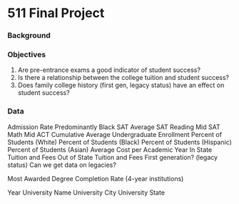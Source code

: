 # 511 Final Project

### Background

### Objectives

1. Are pre-entrance exams a good indicator of student success?
2. Is there a relationship between the college tuition and student success?
3. Does family college history (first gen, legacy status) have an effect on student success?

### Data

Admission Rate
Predominantly Black
SAT Average
SAT Reading Mid
SAT Math Mid
ACT Cumulative Average
Undergraduate Enrollment
Percent of Students (White)
Percent of Students (Black)
Percent of Students (Hispanic)
Percent of Students (Asian)
Average Cost per Academic Year
In State Tuition and Fees
Out of State Tuition and Fees
First generation? (legacy status)
Can we get data on legacies?

Most Awarded Degree
Completion Rate (4-year institutions)

Year
University Name
University City
University State
